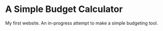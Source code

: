 # A Simple Budget Calculator

My first website. An in-progress attempt to make a simple budgeting tool.
